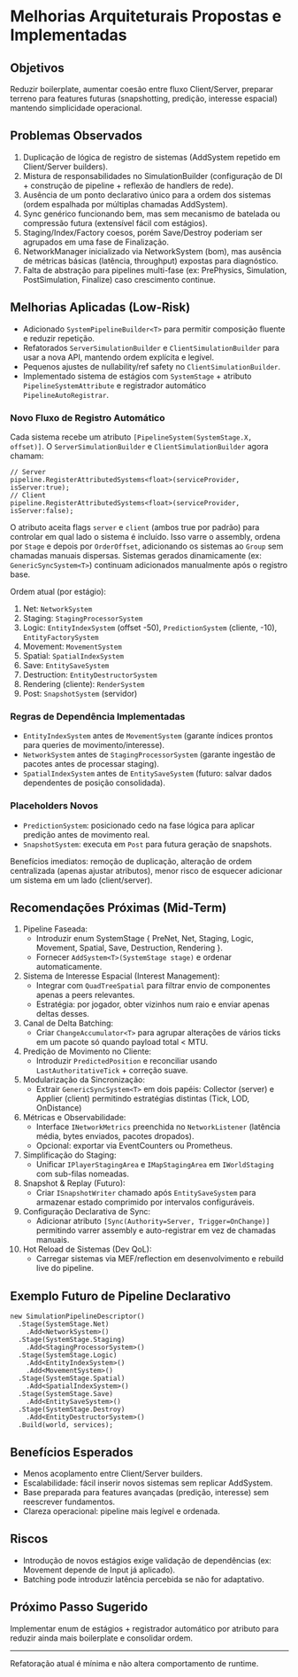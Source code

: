 # Melhorias Arquiteturais Propostas e Implementadas

## Objetivos
Reduzir boilerplate, aumentar coesão entre fluxo Client/Server, preparar terreno para features futuras (snapshotting, predição, interesse espacial) mantendo simplicidade operacional.

## Problemas Observados
1. Duplicação de lógica de registro de sistemas (AddSystem repetido em Client/Server builders).
2. Mistura de responsabilidades no SimulationBuilder (configuração de DI + construção de pipeline + reflexão de handlers de rede).
3. Ausência de um ponto declarativo único para a ordem dos sistemas (ordem espalhada por múltiplas chamadas AddSystem).
4. Sync genérico funcionando bem, mas sem mecanismo de batelada ou compressão futura (extensível fácil com estágios). 
5. Staging/Index/Factory coesos, porém Save/Destroy poderiam ser agrupados em uma fase de Finalização.
6. NetworkManager inicializado via NetworkSystem (bom), mas ausência de métricas básicas (latência, throughput) expostas para diagnóstico.
7. Falta de abstração para pipelines multi-fase (ex: PrePhysics, Simulation, PostSimulation, Finalize) caso crescimento continue.

## Melhorias Aplicadas (Low-Risk)
- Adicionado `SystemPipelineBuilder<T>` para permitir composição fluente e reduzir repetição.
- Refatorados `ServerSimulationBuilder` e `ClientSimulationBuilder` para usar a nova API, mantendo ordem explícita e legível.
- Pequenos ajustes de nullability/ref safety no `ClientSimulationBuilder`.
- Implementado sistema de estágios com `SystemStage` + atributo `PipelineSystemAttribute` e registrador automático `PipelineAutoRegistrar`.

### Novo Fluxo de Registro Automático
Cada sistema recebe um atributo `[PipelineSystem(SystemStage.X, offset)]`. O `ServerSimulationBuilder` e `ClientSimulationBuilder` agora chamam:
```
// Server
pipeline.RegisterAttributedSystems<float>(serviceProvider, isServer:true);
// Client
pipeline.RegisterAttributedSystems<float>(serviceProvider, isServer:false);
```
O atributo aceita flags `server` e `client` (ambos true por padrão) para controlar em qual lado o sistema é incluído.
Isso varre o assembly, ordena por `Stage` e depois por `OrderOffset`, adicionando os sistemas ao `Group` sem chamadas manuais dispersas. Sistemas gerados dinamicamente (ex: `GenericSyncSystem<T>`) continuam adicionados manualmente após o registro base.

Ordem atual (por estágio):
1. Net: `NetworkSystem`
2. Staging: `StagingProcessorSystem`
3. Logic: `EntityIndexSystem` (offset -50), `PredictionSystem` (cliente, -10), `EntityFactorySystem`
4. Movement: `MovementSystem`
5. Spatial: `SpatialIndexSystem`
6. Save: `EntitySaveSystem`
7. Destruction: `EntityDestructorSystem`
8. Rendering (cliente): `RenderSystem`
 9. Post: `SnapshotSystem` (servidor)

### Regras de Dependência Implementadas
- `EntityIndexSystem` antes de `MovementSystem` (garante índices prontos para queries de movimento/interesse).
- `NetworkSystem` antes de `StagingProcessorSystem` (garante ingestão de pacotes antes de processar staging).
- `SpatialIndexSystem` antes de `EntitySaveSystem` (futuro: salvar dados dependentes de posição consolidada).

### Placeholders Novos
- `PredictionSystem`: posicionado cedo na fase lógica para aplicar predição antes de movimento real.
- `SnapshotSystem`: executa em `Post` para futura geração de snapshots.

Benefícios imediatos: remoção de duplicação, alteração de ordem centralizada (apenas ajustar atributos), menor risco de esquecer adicionar um sistema em um lado (client/server).

## Recomendações Próximas (Mid-Term)
1. Pipeline Faseada:
   - Introduzir enum SystemStage { PreNet, Net, Staging, Logic, Movement, Spatial, Save, Destruction, Rendering }.
   - Fornecer `AddSystem<T>(SystemStage stage)` e ordenar automaticamente.
2. Sistema de Interesse Espacial (Interest Management):
   - Integrar com `QuadTreeSpatial` para filtrar envio de componentes apenas a peers relevantes.
   - Estratégia: por jogador, obter vizinhos num raio e enviar apenas deltas desses.
3. Canal de Delta Batching:
   - Criar `ChangeAccumulator<T>` para agrupar alterações de vários ticks em um pacote só quando payload total < MTU.
4. Predição de Movimento no Cliente:
   - Introduzir `PredictedPosition` e reconciliar usando `LastAuthoritativeTick` + correção suave.
5. Modularização da Sincronização:
   - Extrair `GenericSyncSystem<T>` em dois papéis: Collector (server) e Applier (client) permitindo estratégias distintas (Tick, LOD, OnDistance)
6. Métricas e Observabilidade:
   - Interface `INetworkMetrics` preenchida no `NetworkListener` (latência média, bytes enviados, pacotes dropados).
   - Opcional: exportar via EventCounters ou Prometheus.
7. Simplificação do Staging:
   - Unificar `IPlayerStagingArea` e `IMapStagingArea` em `IWorldStaging` com sub-filas nomeadas.
8. Snapshot & Replay (Futuro):
   - Criar `ISnapshotWriter` chamado após `EntitySaveSystem` para armazenar estado comprimido por intervalos configuráveis.
9. Configuração Declarativa de Sync:
   - Adicionar atributo `[Sync(Authority=Server, Trigger=OnChange)]` permitindo varrer assembly e auto-registrar em vez de chamadas manuais.
10. Hot Reload de Sistemas (Dev QoL):
    - Carregar sistemas via MEF/reflection em desenvolvimento e rebuild live do pipeline.

## Exemplo Futuro de Pipeline Declarativo
```
new SimulationPipelineDescriptor()
  .Stage(SystemStage.Net)
    .Add<NetworkSystem>()
  .Stage(SystemStage.Staging)
    .Add<StagingProcessorSystem>()
  .Stage(SystemStage.Logic)
    .Add<EntityIndexSystem>()
    .Add<MovementSystem>()
  .Stage(SystemStage.Spatial)
    .Add<SpatialIndexSystem>()
  .Stage(SystemStage.Save)
    .Add<EntitySaveSystem>()
  .Stage(SystemStage.Destroy)
    .Add<EntityDestructorSystem>()
  .Build(world, services);
```

## Benefícios Esperados
- Menos acoplamento entre Client/Server builders.
- Escalabilidade: fácil inserir novos sistemas sem replicar AddSystem.
- Base preparada para features avançadas (predição, interesse) sem reescrever fundamentos.
- Clareza operacional: pipeline mais legível e ordenada.

## Riscos
- Introdução de novos estágios exige validação de dependências (ex: Movement depende de Input já aplicado).
- Batching pode introduzir latência percebida se não for adaptativo.

## Próximo Passo Sugerido
Implementar enum de estágios + registrador automático por atributo para reduzir ainda mais boilerplate e consolidar ordem.

---
Refatoração atual é mínima e não altera comportamento de runtime.
